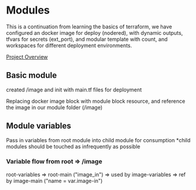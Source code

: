 # Modules
This is a continuation from learning the basics of terraform, we have configured an docker image for deploy (nodered), with dynamic outputs, tfvars for secrets (ext_port), and modular template with count, and workspaces for different deployment environments.

[Project Overview](../0-resources/module-project-overview.png)

## Basic module
created /image and init with main.tf files for deployment

Replacing docker image block with module block resource, and reference the image in our module folder (/image)

## Module variables
Pass in variables from root module into child module for consumption
*child modules should be touched as infrequently as possible

### Variable flow from root => /image
root-variables => root-main ("image_in") => used by image-variables => ref by image-main ("name = var.image-in")

## 
